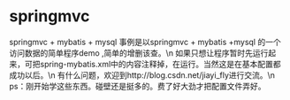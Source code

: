 # springmvc
springmvc + mybatis + mysql
事例是以springmvc + mybatis +mysql 的一个访问数据的简单程序demo ,简单的增删该查。\n
如果只想让程序暂时先运行起来，可把spring-mybatis.xml中的内容<bean>注释掉，在运行。当然这是在基本配置都成功以后。\n
有什么问题，欢迎到http://blog.csdn.net/jiayi_fly进行交流。\n
ps：刚开始学这些东西。碰壁还是挺多的。费了好大劲才把配置文件弄好。
